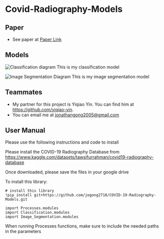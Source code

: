 # Covid-Radiography-Models

## Paper
- See paper at [Paper Link](https://drive.google.com/file/d/1exyKbZ3_UELGx9ljU6Jza_wogi4mviVl/view)

## Models
![Classification diagram](https://user-images.githubusercontent.com/82681643/199414405-97919ef9-9e3b-4f85-96d8-667d198d83b0.png)
This is my classification model

![Image Segmentation Diagram](https://user-images.githubusercontent.com/82681643/199414409-15446b75-9b55-42a6-a68f-8284903053e8.png)
This is my image segmentation model

## Teammates
- My partner for this project is Yiqiao Yin. You can find him at https://github.com/yiqiao-yin.
- You can email me at jonathangong2005@gmail.com

## User Manual
Please use the following instructions and code to install

Please install the COVID-19 Radiography Database from https://www.kaggle.com/datasets/tawsifurrahman/covid19-radiography-database

Once downloaded, please save the files in your google drive

To install this library:
```
# install this library
!pip install git+https://github.com/jogong2718/COVID-19-Radiography-Models.git
```

```
import Processes.modules
import Classification.modules
import Image_Segmentation.modules
```

When running Processes functions, make sure to include the needed paths in the parameters 
